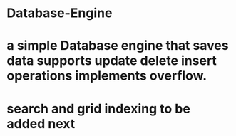 # Database-Engine
# a simple Database engine that saves data supports update delete insert operations implements overflow.
# search and grid indexing to be added next
